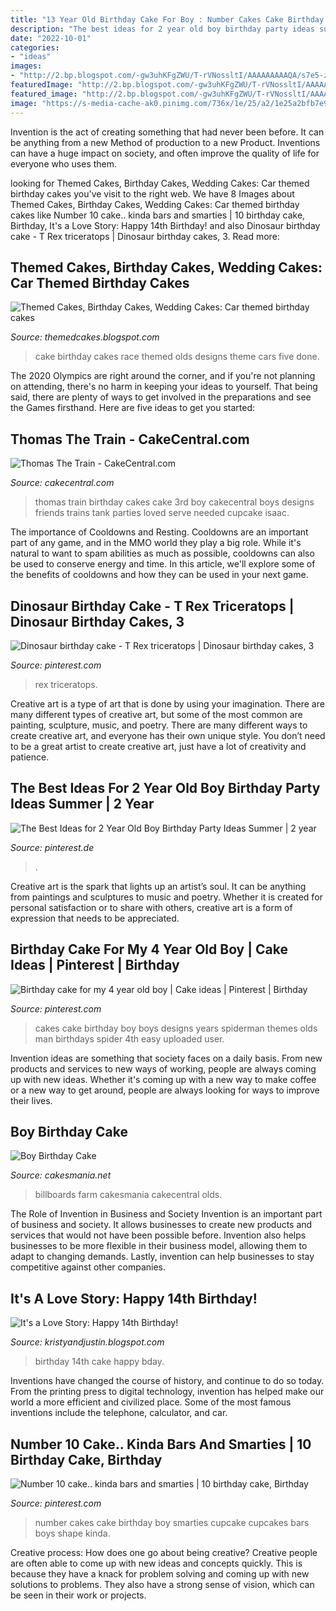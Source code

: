 ```yaml
---
title: "13 Year Old Birthday Cake For Boy : Number Cakes Cake Birthday Boy Smarties Cupcake Cupcakes Bars Boys Shape Kinda"
description: "The best ideas for 2 year old boy birthday party ideas summer"
date: "2022-10-01"
categories:
- "ideas"
images:
- "http://2.bp.blogspot.com/-gw3uhKFgZWU/T-rVNossltI/AAAAAAAAAQA/s7e5-zYEbak/s1600/P1030105.JPG"
featuredImage: "http://2.bp.blogspot.com/-gw3uhKFgZWU/T-rVNossltI/AAAAAAAAAQA/s7e5-zYEbak/s1600/P1030105.JPG"
featured_image: "http://2.bp.blogspot.com/-gw3uhKFgZWU/T-rVNossltI/AAAAAAAAAQA/s7e5-zYEbak/s1600/P1030105.JPG"
image: "https://s-media-cache-ak0.pinimg.com/736x/1e/25/a2/1e25a2bfb7e92965d2e39a8c442d5eda.jpg"
---
```



Invention is the act of creating something that had never been before. It can be anything from a new Method of production to a new Product. Inventions can have a huge impact on society, and often improve the quality of life for everyone who uses them.

	

		
looking for Themed Cakes, Birthday Cakes, Wedding Cakes: Car themed birthday cakes you've visit to the right web. We have 8 Images about Themed Cakes, Birthday Cakes, Wedding Cakes: Car themed birthday cakes like Number 10 cake.. kinda bars and smarties | 10 birthday cake, Birthday, It&#039;s a Love Story: Happy 14th Birthday! and also Dinosaur birthday cake - T Rex triceratops | Dinosaur birthday cakes, 3. Read more:
		
    
## Themed Cakes, Birthday Cakes, Wedding Cakes: Car Themed Birthday Cakes

<img loading=lazy src="http://2.bp.blogspot.com/-gw3uhKFgZWU/T-rVNossltI/AAAAAAAAAQA/s7e5-zYEbak/s1600/P1030105.JPG" onerror="this.onerror=null;this.src='https://tse3.mm.bing.net/th?id=OIP.CnhCsZvVIWZmEGd0J8L5IQHaFj&amp;pid=15.1';" alt="Themed Cakes, Birthday Cakes, Wedding Cakes: Car themed birthday cakes">

_Source: themedcakes.blogspot.com_

>cake birthday cakes race themed olds designs theme cars five done. 

	

The 2020 Olympics are right around the corner, and if you're not planning on attending, there's no harm in keeping your ideas to yourself. That being said, there are plenty of ways to get involved in the preparations and see the Games firsthand. Here are five ideas to get you started: 

    
## Thomas The Train - CakeCentral.com

<img loading=lazy src="https://cdn001.cakecentral.com/gallery/2015/03/900_8292099i35_thomas-the-train.jpg" onerror="this.onerror=null;this.src='https://tse2.mm.bing.net/th?id=OIP.AdHbcfwuysHadbAh9MjS2gHaJ4&amp;pid=15.1';" alt="Thomas The Train - CakeCentral.com">

_Source: cakecentral.com_

>thomas train birthday cakes cake 3rd boy cakecentral boys designs friends trains tank parties loved serve needed cupcake isaac. 

	

The importance of Cooldowns and Resting.
Cooldowns are an important part of any game, and in the MMO world they play a big role. While it's natural to want to spam abilities as much as possible, cooldowns can also be used to conserve energy and time. In this article, we'll explore some of the benefits of cooldowns and how they can be used in your next game.

    
## Dinosaur Birthday Cake - T Rex Triceratops | Dinosaur Birthday Cakes, 3

<img loading=lazy src="https://i.pinimg.com/736x/e6/e6/a3/e6e6a3fee96d95b88432ed21a95fc8d4.jpg" onerror="this.onerror=null;this.src='https://tse3.mm.bing.net/th?id=OIP.1f3A3CLPoMgZIJ86LfhkrAHaJ4&amp;pid=15.1';" alt="Dinosaur birthday cake - T Rex triceratops | Dinosaur birthday cakes, 3">

_Source: pinterest.com_

>rex triceratops. 

	

Creative art is a type of art that is done by using your imagination. There are many different types of creative art, but some of the most common are painting, sculpture, music, and poetry. There are many different ways to create creative art, and everyone has their own unique style. You don’t need to be a great artist to create creative art, just have a lot of creativity and patience.

    
## The Best Ideas For 2 Year Old Boy Birthday Party Ideas Summer | 2 Year

<img loading=lazy src="https://i.pinimg.com/736x/57/c4/f5/57c4f53193640495cf662598f62512ed.jpg" onerror="this.onerror=null;this.src='https://tse4.mm.bing.net/th?id=OIP.wEVHPIjVN4bZo8HmFJ-fVQHaO0&amp;pid=15.1';" alt="The Best Ideas for 2 Year Old Boy Birthday Party Ideas Summer | 2 year">

_Source: pinterest.de_

>. 

	

Creative art is the spark that lights up an artist’s soul. It can be anything from paintings and sculptures to music and poetry. Whether it is created for personal satisfaction or to share with others, creative art is a form of expression that needs to be appreciated.

    
## Birthday Cake For My 4 Year Old Boy | Cake Ideas | Pinterest | Birthday

<img loading=lazy src="https://s-media-cache-ak0.pinimg.com/736x/1e/25/a2/1e25a2bfb7e92965d2e39a8c442d5eda.jpg" onerror="this.onerror=null;this.src='https://tse4.mm.bing.net/th?id=OIP.H49Kb9Qgayb8YFrxdiNIjAHaJ4&amp;pid=15.1';" alt="Birthday cake for my 4 year old boy | Cake ideas | Pinterest | Birthday">

_Source: pinterest.com_

>cakes cake birthday boy boys designs years spiderman themes olds man birthdays spider 4th easy uploaded user. 

	

Invention ideas are something that society faces on a daily basis. From new products and services to new ways of working, people are always coming up with new ideas. Whether it's coming up with a new way to make coffee or a new way to get around, people are always looking for ways to improve their lives. 

    
## Boy Birthday Cake

<img loading=lazy src="https://cakesmania.net/wp-content/uploads/Go_Cart_Cake.jpeg" onerror="this.onerror=null;this.src='https://tse1.mm.bing.net/th?id=OIP.GdLUd2DclDj24ocWXoB-4gHaJ4&amp;pid=15.1';" alt="Boy Birthday Cake">

_Source: cakesmania.net_

>billboards farm cakesmania cakecentral olds. 

	

The Role of Invention in Business and Society
Invention is an important part of business and society. It allows businesses to create new products and services that would not have been possible before. Invention also helps businesses to be more flexible in their business model, allowing them to adapt to changing demands. Lastly, invention can help businesses to stay competitive against other companies.

    
## It&#039;s A Love Story: Happy 14th Birthday!

<img loading=lazy src="http://3.bp.blogspot.com/_trm143UjyOo/S60Nqdou0-I/AAAAAAAACg8/itROPoiSmPA/s1600/Tateym+097.JPG" onerror="this.onerror=null;this.src='https://tse3.mm.bing.net/th?id=OIP.QsP_mAaTjMalVOD5Hfy-dAHaLE&amp;pid=15.1';" alt="It&#039;s a Love Story: Happy 14th Birthday!">

_Source: kristyandjustin.blogspot.com_

>birthday 14th cake happy bday. 

	

Inventions have changed the course of history, and continue to do so today. From the printing press to digital technology, invention has helped make our world a more efficient and civilized place. Some of the most famous inventions include the telephone, calculator, and car.

    
## Number 10 Cake.. Kinda Bars And Smarties | 10 Birthday Cake, Birthday

<img loading=lazy src="https://i.pinimg.com/736x/82/d7/6d/82d76d547bf8e2e59010e84b64d3c01e--number--baking.jpg" onerror="this.onerror=null;this.src='https://tse3.mm.bing.net/th?id=OIP.66GjfF15MAhQLCWPFDZ-pAHaHa&amp;pid=15.1';" alt="Number 10 cake.. kinda bars and smarties | 10 birthday cake, Birthday">

_Source: pinterest.com_

>number cakes cake birthday boy smarties cupcake cupcakes bars boys shape kinda. 

	

Creative process: How does one go about being creative?
Creative people are often able to come up with new ideas and concepts quickly. This is because they have a knack for problem solving and coming up with new solutions to problems. They also have a strong sense of vision, which can be seen in their work or projects.

